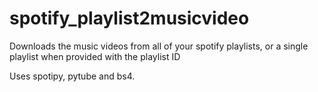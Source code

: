 # spotify_playlist2musicvideo
Downloads the music videos from all of your spotify playlists, or a single playlist when provided with the playlist ID

Uses spotipy, pytube and bs4. 


